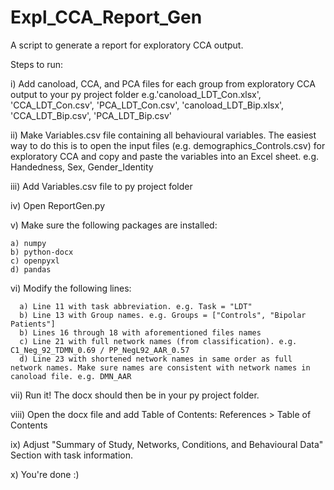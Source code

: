 # Expl_CCA_Report_Gen
A script to generate a report for exploratory CCA output.

Steps to run:

i) Add canoload, CCA, and PCA files for each group from exploratory CCA output to your py project folder
    e.g.'canoload_LDT_Con.xlsx', 'CCA_LDT_Con.csv', 'PCA_LDT_Con.csv', 'canoload_LDT_Bip.xlsx', 'CCA_LDT_Bip.csv', 'PCA_LDT_Bip.csv'

ii) Make Variables.csv file containing all behavioural variables. The easiest way to do this is to open the input files (e.g. demographics_Controls.csv) for exploratory CCA and copy and paste the variables into an Excel sheet. 
    e.g. Handedness, Sex, Gender_Identity
    
iii) Add Variables.csv file to py project folder

iv) Open ReportGen.py

v) Make sure the following packages are installed:

    a) numpy
    b) python-docx
    c) openpyxl
    d) pandas
  
vi) Modify the following lines:

      a) Line 11 with task abbreviation. e.g. Task = "LDT"
      b) Line 13 with Group names. e.g. Groups = ["Controls", "Bipolar Patients"]
      b) Lines 16 through 18 with aforementioned files names
      c) Line 21 with full network names (from classification). e.g. C1_Neg_92_TDMN_0.69 / PP_NegL92_AAR_0.57
      d) Line 23 with shortened network names in same order as full network names. Make sure names are consistent with network names in canoload file. e.g. DMN_AAR
 
vii) Run it! The docx should then be in your py project folder.

viii) Open the docx file and add Table of Contents: References > Table of Contents

ix) Adjust "Summary of Study, Networks, Conditions, and Behavioural Data" Section with task information.

x) You're done :)

